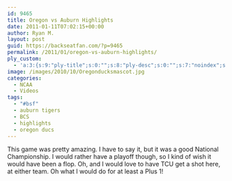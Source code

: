 ```yaml
---
id: 9465
title: Oregon vs Auburn Highlights
date: 2011-01-11T07:02:15+00:00
author: Ryan M.
layout: post
guid: https://backseatfan.com/?p=9465
permalink: /2011/01/oregon-vs-auburn-highlights/
ply_custom:
  - 'a:3:{s:9:"ply-title";s:0:"";s:8:"ply-desc";s:0:"";s:7:"noindex";s:0:"";}'
image: /images/2010/10/Oregonducksmascot.jpg
categories:
  - NCAA
  - Videos
tags:
  - "#bsf"
  - auburn tigers
  - BCS
  - highlights
  - oregon ducs
---
```


<div class="entry">
  <p>
  </p>

  <p>
    This game was pretty amazing. I have to say it, but it was a good National Championship. I would rather have a playoff though, so I kind of wish it would have been a flop. Oh, and I would love to have TCU get a shot here, at either team. Oh what I would do for at least a Plus 1!
  </p>
</div>
